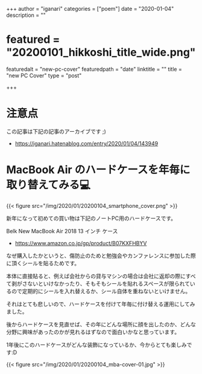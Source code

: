 +++
author = "iganari"
categories = ["poem"]
date = "2020-01-04"
description = ""
# featured = "20200101_hikkoshi_title_wide.png"
featuredalt = "new-pc-cover"
featuredpath = "date"
linktitle = ""
title = "new PC Cover"
type = "post"

+++

# 注意点

この記事は下記の記事のアーカイブです ;)

+ https://iganari.hatenablog.com/entry/2020/01/04/143949

# MacBook Air のハードケースを年毎に取り替えてみる💻

{{< figure src="/img/2020/01/20200104_smartphone_cover.png" >}}


新年になって初めての買い物は下記のノートPC用のハードケースです。

Belk New MacBook Air 2018 13 インチ ケース

+ https://www.amazon.co.jp/gp/product/B07KXFHBYV

なぜ購入したかというと、傷防止のためと勉強会やカンファレンスに参加した際に頂くシールを貼るためです。

本体に直接貼ると、例えば会社からの貸与マシンの場合は会社に返却の際にすべて剥がさないといけなかったり、そもそもシールを貼れるスペースが限られているので定期的にシールを入れ替えるか、シール自体を重ねないといけません。

それはとても悲しいので、ハードケースを付けて年毎に付け替える運用にしてみました。

後からハードケースを見直せば、その年にどんな場所に顔を出したのか、どんな分野に興味があったのかが見れるはずなので面白いかなと思っています。

1年後にこのハードケースがどんな装飾になっているか、今からとても楽しみです:D

{{< figure src="/img/2020/01/20200104_mba-cover-01.jpg" >}}